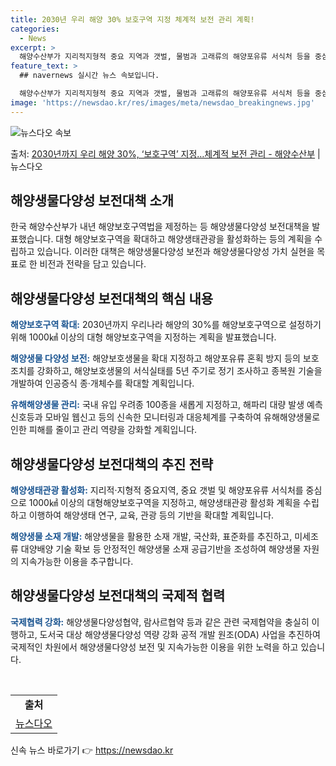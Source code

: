 ```yaml
---
title: 2030년 우리 해양 30% 보호구역 지정 체계적 보전 관리 계획!
categories:
  - News
excerpt: >
  해양수산부가 지리적지형적 중요 지역과 갯벌, 물범과 고래류의 해양포유류 서식처 등을 중심으로 1000㎢ 이상…
feature_text: >
  ## navernews 실시간 뉴스 속보입니다.

  해양수산부가 지리적지형적 중요 지역과 갯벌, 물범과 고래류의 해양포유류 서식처 등을 중심으로 1000㎢ 이상…
image: 'https://newsdao.kr/res/images/meta/newsdao_breakingnews.jpg'
---
```


![뉴스다오 속보](https://newsdao.kr/res/images/meta/newsdao_breakingnews.jpg)

<p>출처: <a href="https://newsdao.kr/3617" rel="dofollow">2030년까지 우리 해양 30%, ‘보호구역’ 지정…체계적 보전 관리 - 해양수산부</a> | 뉴스다오</p>

<h2 data-ke-size="size26">해양생물다양성 보전대책 소개</h2>
<p data-ke-size="size16">한국 해양수산부가 내년 해양보호구역법을 제정하는 등 해양생물다양성 보전대책을 발표했습니다. 대형 해양보호구역을 확대하고 해양생태관광을 활성화하는 등의 계획을 수립하고 있습니다. 이러한 대책은 해양생물다양성 보전과 해양생물다양성 가치 실현을 목표로 한 비전과 전략을 담고 있습니다.</p>

<h2 data-ke-size="size26">해양생물다양성 보전대책의 핵심 내용</h2>
<p data-ke-size="size16"><b><span style="color: #1a5490;">해양보호구역 확대:</span></b> 2030년까지 우리나라 해양의 30%를 해양보호구역으로 설정하기 위해 1000㎢ 이상의 대형 해양보호구역을 지정하는 계획을 발표했습니다.</p>
<p data-ke-size="size16"><b><span style="color: #1a5490;">해양생물 다양성 보전:</span></b> 해양보호생물을 확대 지정하고 해양포유류 혼획 방지 등의 보호조치를 강화하고, 해양보호생물의 서식실태를 5년 주기로 정기 조사하고 종복원 기술을 개발하여 인공증식 종·개체수를 확대할 계획입니다.</p>
<p data-ke-size="size16"><b><span style="color: #1a5490;">유해해양생물 관리:</span></b> 국내 유입 우려종 100종을 새롭게 지정하고, 해파리 대량 발생 예측 신호등과 모바일 웹신고 등의 신속한 모니터링과 대응체계를 구축하여 유해해양생물로 인한 피해를 줄이고 관리 역량을 강화할 계획입니다.</p>

<h2 data-ke-size="size26">해양생물다양성 보전대책의 추진 전략</h2>
<p data-ke-size="size16"><b><span style="color: #1a5490;">해양생태관광 활성화:</span></b> 지리적·지형적 중요지역, 중요 갯벌 및 해양포유류 서식처를 중심으로 1000㎢ 이상의 대형해양보호구역을 지정하고, 해양생태관광 활성화 계획을 수립하고 이행하여 해양생태 연구, 교육, 관광 등의 기반을 확대할 계획입니다.</p>
<p data-ke-size="size16"><b><span style="color: #1a5490;">해양생물 소재 개발:</span></b> 해양생물을 활용한 소재 개발, 국산화, 표준화를 추진하고, 미세조류 대양배양 기술 확보 등 안정적인 해양생물 소재 공급기반을 조성하여 해양생물 자원의 지속가능한 이용을 추구합니다.</p>

<h2 data-ke-size="size26">해양생물다양성 보전대책의 국제적 협력</h2>
<p data-ke-size="size16"><b><span style="color: #1a5490;">국제협력 강화:</span></b> 해양생물다양성협약, 람사르협약 등과 같은 관련 국제협약을 충실히 이행하고, 도서국 대상 해양생물다양성 역량 강화 공적 개발 원조(ODA) 사업을 추진하여 국제적인 차원에서 해양생물다양성 보전 및 지속가능한 이용을 위한 노력을 하고 있습니다.</p>

<p data-ke-size="size16">&nbsp;</p>
<table>
<tbody>
<tr>
<td style="text-align: center; height: 17px;"><b>출처</b></td>
</tr>
<tr>
<td style="text-align: center; height: 17px;"><a href="https://newsdao.kr/3617">뉴스다오</a></td>
</tr>
</tbody>
</table>
<p data-ke-size="size16"></p> 

신속 뉴스 바로가기 👉 <a href="https://newsdao.kr" rel="dofollow">https://newsdao.kr</a>


